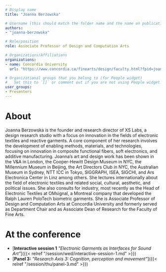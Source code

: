 ```yaml
---
# Display name
title: "Joanna Berzowska"

# Username (this should match the folder name and the name on publications)
authors:
- "joanna-berzowska"

# Role/position
role: Associate Professor of Design and Computation Arts

# Organizations/Affiliations
organizations:
- name: Concordia University
  url: "https://www.concordia.ca/finearts/design/faculty.html?fpid=joanna-berzowska"

# Organizational groups that you belong to (for People widget)
#   Set this to `[]` or comment out if you are not using People widget.
user_groups:
- Presenters
---
```


# About

Joanna Berzowska is the founder and research director of XS Labs, a design research studio with a focus on innovation in the fields of electronic textiles and reactive garments.  A core component of her research involves the development of enabling methods, materials, and technologies, focusing on innovation in composite functional fibers, soft electronics, and additive manufacturing. Joanna’s art and design work has been shown in the V&A in London, the Cooper-Hewitt Design Museum in NYC, the Millennium Museum in Beijing, the Art Directors Club in NYC, the Australian Museum in Sydney, NTT ICC in Tokyo, SIGGRAPH, ISEA, SIGCHI, and Ars Electronica Center in Linz among others. She lectures internationally about the field of electronic textiles and related social, cultural, aesthetic, and political issues. She also consults for industry, most recently as the Head of Electronic Textiles at OMsignal, a Montreal company that developed the Ralph Lauren PoloTech biometric garments. She is Associate Professor of Design and Computation Arts at Concordia University and formerly served as Department Chair and as Associate Dean of Research for the Faculty of Fine Arts.
# At the conference

- [**Interactive session 1** *"Electronic Garments as Interfaces for Sound Art"*]({{< relref "/session/wed/interactive-session-1.md" >}})
- [**Panel 3:** *"Research Axis 3: Cognition, perception and movement"*]({{< relref "/session/thu/panel-3.md" >}})